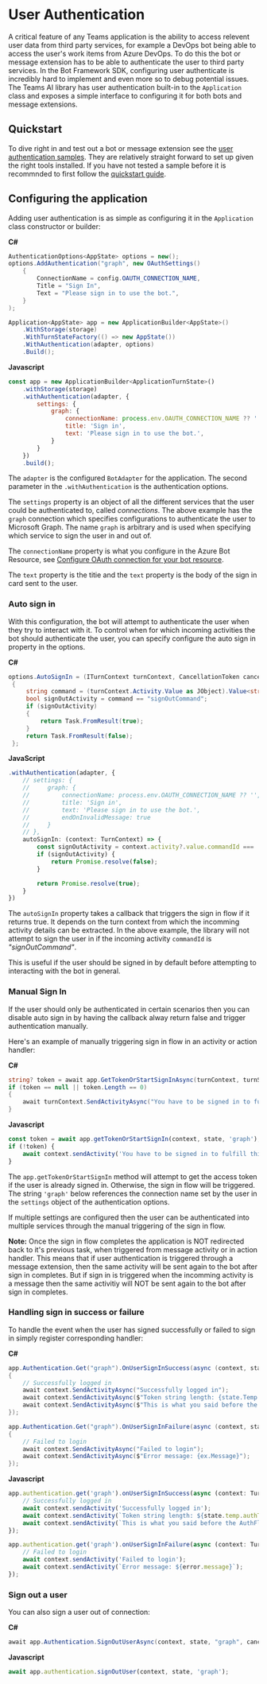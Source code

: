 # User Authentication

A critical feature of any Teams application is the ability to access relevent user data from third party services, for example a DevOps bot being able to access the user's work items from Azure DevOps. To do this the bot or message extension has to be able to authenticate the user to third party services. In the Bot Framework SDK, configuring user authenticate is incredibly hard to implement and even more so to debug potential issues. The Teams AI library has user authentication built-in to the `Application` class and exposes a simple interface to configuring it for both bots and message extensions.

## Quickstart

To dive right in and test out a bot or message extension see the [user authentication samples](../SAMPLES.md#user-authentication-samples). They are relatively straight forward to set up given the right tools installed. If you have not tested a sample before it is recommnded to first follow the [quickstart guide](../QUICKSTART.md).

## Configuring the application

Adding user authentication is as simple as configuring it in the `Application` class constructor or builder:

**C#**
```cs
AuthenticationOptions<AppState> options = new();
options.AddAuthentication("graph", new OAuthSettings()
    {
        ConnectionName = config.OAUTH_CONNECTION_NAME,
        Title = "Sign In",
        Text = "Please sign in to use the bot.",
    }
);

Application<AppState> app = new ApplicationBuilder<AppState>()
    .WithStorage(storage)
    .WithTurnStateFactory(() => new AppState())
    .WithAuthentication(adapter, options)
    .Build();
```

**Javascript**
```js
const app = new ApplicationBuilder<ApplicationTurnState>()
    .withStorage(storage)
    .withAuthentication(adapter, {
        settings: {
            graph: {
                connectionName: process.env.OAUTH_CONNECTION_NAME ?? '',
                title: 'Sign in',
                text: 'Please sign in to use the bot.',
            }
        }
    })
    .build();
```

The `adapter` is the configured `BotAdapter` for the application. The second parameter in the `.withAuthentication` is the authentication options. 

The `settings` property is an object of all the different services that the user could be authenticated to, called *connections*. The above example has the `graph` connection which specifies configurations to authenticate the user to Microsoft Graph. The name `graph` is arbitrary and is used when specifying which service to sign the user in and out of.

The `connectionName` property is what you configure in the Azure Bot Resource, see [Configure OAuth connection for your bot resource](https://learn.microsoft.com/en-us/microsoftteams/platform/bots/how-to/authentication/bot-sso-register-aad?tabs=windows#configure-oauth-connection-for-your-bot-resource).

The `text` property is the titie and the `text` property is the body of the sign in card sent to the user.

### Auto sign in

With this configuration, the bot will attempt to authenticate the user when they try to interact with it. To control when for which incoming activities the bot should authenticate the user, you can specify configure the auto sign in property in the options.

**C#**
```cs
options.AutoSignIn = (ITurnContext turnContext, CancellationToken cancellationToken) =>
 {
     string command = (turnContext.Activity.Value as JObject).Value<string>("commandId");
     bool signOutActivity = command == "signOutCommand";
     if (signOutActivity)
     {
         return Task.FromResult(true);
     }
     return Task.FromResult(false);
 };
```

**JavaScript**
```ts
.withAuthentication(adapter, {
    // settings: {
    //     graph: {
    //         connectionName: process.env.OAUTH_CONNECTION_NAME ?? '',
    //         title: 'Sign in',
    //         text: 'Please sign in to use the bot.',
    //         endOnInvalidMessage: true
    //     }
    // },
    autoSignIn: (context: TurnContext) => {
        const signOutActivity = context.activity?.value.commandId === 'signOutCommand';
        if (signOutActivity) {
            return Promise.resolve(false);
        }

        return Promise.resolve(true);
    }
})
```

The `autoSignIn` property takes a callback that triggers the sign in flow if it returns true. It depends on the turn context from which the incomming activity details can be extracted. In the above example, the library will not attempt to sign the user in if the incoming activity `commandId` is *"signOutCommand"*.

This is useful if the user should be signed in by default before attempting to interacting with the bot in general. 

### Manual Sign In

If the user should only be authenticated in certain scenarios then you can disable auto sign in by having the callback alway return false and trigger authentication manually.

Here's an example of manually triggering sign in flow in an activity or action handler:


**C#**
```cs
string? token = await app.GetTokenOrStartSignInAsync(turnContext, turnState, "graph", cancellationToken);
if (token == null || token.Length == 0)
{
    await turnContext.SendActivityAsync("You have to be signed in to fulfill this request. Starting sign in flow...");
}
```

**Javascript**
```ts
const token = await app.getTokenOrStartSignIn(context, state, 'graph');
if (!token) {
    await context.sendActivity('You have to be signed in to fulfill this request. Starting sign in flow...');
}
```

The `app.getTokenOrStartSignIn` method will attempt to get the access token if the user is already signed in. Otherwise, the sign in flow will be triggered. The string `'graph'` below references the connection name set by the user in the `settings` object of the authentication options.

If multiple settings are configured then the user can be authenticated into multiple services through the manual triggering of the sign in flow.

**Note:** Once the sign in flow completes the application is NOT redirected back to it's previous task, when triggered from message activity or in action handler. This means that if user authentication is triggered through a message extension, then the same activity will be sent again to the bot after sign in completes. But if sign in is triggered when the incomming activity is a message then the same activitiy will NOT be sent again to the bot after sign in completes.

### Handling sign in success or failure

To handle the event when the user has signed successfully or failed to sign in simply register corresponding handler:

**C#**
```cs
app.Authentication.Get("graph").OnUserSignInSuccess(async (context, state) =>
{
    // Successfully logged in
    await context.SendActivityAsync("Successfully logged in");
    await context.SendActivityAsync($"Token string length: {state.Temp.AuthTokens["graph"].Length}");
    await context.SendActivityAsync($"This is what you said before the AuthFlow started: {context.Activity.Text}");
});

app.Authentication.Get("graph").OnUserSignInFailure(async (context, state, ex) =>
{
    // Failed to login
    await context.SendActivityAsync("Failed to login");
    await context.SendActivityAsync($"Error message: {ex.Message}");
});
```

**Javascript**
```ts
app.authentication.get('graph').onUserSignInSuccess(async (context: TurnContext, state: ApplicationTurnState) => {
    // Successfully logged in
    await context.sendActivity('Successfully logged in');
    await context.sendActivity(`Token string length: ${state.temp.authTokens['graph']!.length}`);
    await context.sendActivity(`This is what you said before the AuthFlow started: ${context.activity.text}`);
});

app.authentication.get('graph').onUserSignInFailure(async (context: TurnContext, _state: ApplicationTurnState, error: AuthError) => {
    // Failed to login
    await context.sendActivity('Failed to login');
    await context.sendActivity(`Error message: ${error.message}`);
});
```

### Sign out a user

You can also sign a user out of connection:

**C#**
```cs
await app.Authentication.SignOutUserAsync(context, state, "graph", cancellationToken);
```

**Javascript**
```js
await app.authentication.signOutUser(context, state, 'graph');
```